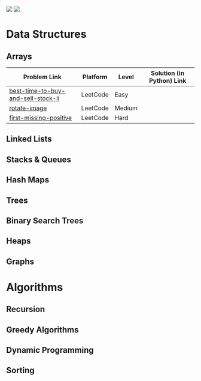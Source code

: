 ![](https://img.shields.io/github/issues/akashsonowal/coding-with-akash?style=plastic)
![](https://img.shields.io/github/license/akashsonowal/coding-with-akash)

# Data Structures

## Arrays
| Problem Link | Platform | Level | Solution (in Python) Link |
| --- | --- | --- | --- |
| [best-time-to-buy-and-sell-stock-ii](https://leetcode.com/problems/best-time-to-buy-and-sell-stock-ii/) | LeetCode | Easy | |
| [rotate-image](https://leetcode.com/problems/rotate-image/) | LeetCode | Medium | |
| [first-missing-positive](https://leetcode.com/problems/first-missing-positive/)| LeetCode | Hard | |

## Linked Lists


## Stacks & Queues

## Hash Maps

## Trees

## Binary Search Trees

## Heaps

## Graphs

# Algorithms

## Recursion

## Greedy Algorithms

## Dynamic Programming

## Sorting


